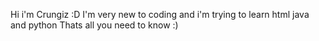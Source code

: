 Hi i'm Crungiz :D
I'm very new to coding and i'm trying to learn html java and python
Thats all you need to know :)
